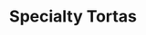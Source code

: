 ---
layout: layouts/base.njk
tags: ['tortas']
order: 3
click_through: true
product_blocks:
    - _id: click_through_content
      title: Ahongada Torta
      description: Carnitas, beans, and salsa.
      price: $8.50
      featured: true
    - _id: click_through_content
      title: Americana Torta
      description: Sausage, bacon, ham, and egg.
      price: $8.50
      featured: false
    - _id: click_through_content
      title: Azteca Torta
      description: Beef shank, chicken, ham, and rice.
      price: $9.00
      featured: false
    - _id: click_through_content
      title: Cobb Torta
      description: Bacon, avocado, tomato, romaine, bleu cheese crumbles, and red wine vinairgrette. 
      price: $9.00
      featured: false
title: Specialty Tortas
price: View Now!
description: |
    Collection of artisan, specialty tortas.
image: 
---